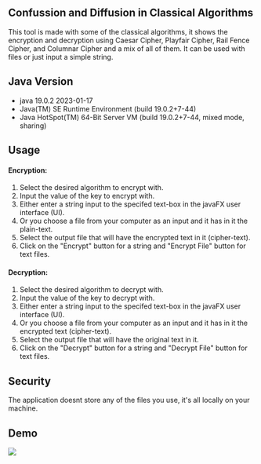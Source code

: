 <h2>Confussion and Diffusion in Classical Algorithms</h2>
This tool is made with some of the classical algorithms, it shows the encryption and decryption using Caesar Cipher, Playfair Cipher, Rail Fence Cipher, and Columnar Cipher and a mix of all of them. It can be used with files or just input a simple string.

<h2>Java Version</h2>
<ul>
  <li>java 19.0.2 2023-01-17</li>
  <li>Java(TM) SE Runtime Environment (build 19.0.2+7-44)</li>
  <li>Java HotSpot(TM) 64-Bit Server VM (build 19.0.2+7-44, mixed mode, sharing)</li>
</ul>

<h2>Usage</h2>
<h4>Encryption:</h4>
<ol>
  <li> Select the desired algorithm to encrypt with. </li>
  <li> Input the value of the key to encrypt with.</li>
  <li> Either enter a string input to the specifed text-box in the javaFX user interface (UI).</li>
  <li> Or you choose a file from your computer as an input and it has in it the plain-text. </li>
  <li> Select the output file that will have the encrypted text in it (cipher-text). </li>
  <li>Click on the "Encrypt" button for a string and "Encrypt File" button for text files.</li>
</ol>

<h4>Decryption:</h4>
<ol>
  <li> Select the desired algorithm to decrypt with. </li>
  <li> Input the value of the key to decrypt with.</li>
  <li> Either enter a string input to the specifed text-box in the javaFX user interface (UI).</li>
  <li> Or you choose a file from your computer as an input and it has in it the encrypted text (cipher-text). </li>
  <li> Select the output file that will have the original text in it. </li>
  <li>Click on the "Decrypt" button for a string and "Decrypt File" button for text files.</li>
</ol>

<h2>Security</h2>
The application doesnt store any of the files you use, it's all locally on your machine.

<h2>Demo</h2>
<img src="https://github.com/dana-akesh/Encryption_Algorithms/assets/86303193/32e795fb-b232-4d04-9521-d0af7e369a83">
